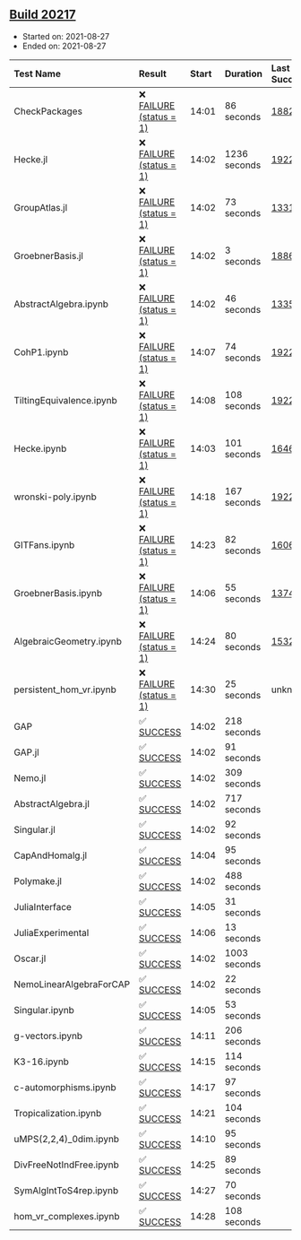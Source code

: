 ## [Build 20217](https://oscarci.mathematik.uni-kl.de/job/oscar/20217/)

* Started on: 2021-08-27
* Ended on: 2021-08-27

| Test Name    | Result | Start | Duration | Last Success | First Failure |
|:-------------|:-------|:------|:---------|:-------------|:--------------|
| CheckPackages | ❌ [FAILURE (status = 1)](https://oscarci.mathematik.uni-kl.de/job/oscar/20217/artifact/logs/build-20217/CheckPackages.log) | 14:01 | 86 seconds | [18822](https://oscarci.mathematik.uni-kl.de/job/oscar/18822/) | [18823](https://oscarci.mathematik.uni-kl.de/job/oscar/18823/) |
| Hecke.jl | ❌ [FAILURE (status = 1)](https://oscarci.mathematik.uni-kl.de/job/oscar/20217/artifact/logs/build-20217/Hecke.jl.log) | 14:02 | 1236 seconds | [19222](https://oscarci.mathematik.uni-kl.de/job/oscar/19222/) | [20152](https://oscarci.mathematik.uni-kl.de/job/oscar/20152/) |
| GroupAtlas.jl | ❌ [FAILURE (status = 1)](https://oscarci.mathematik.uni-kl.de/job/oscar/20217/artifact/logs/build-20217/GroupAtlas.jl.log) | 14:02 | 73 seconds | [13311](https://oscarci.mathematik.uni-kl.de/job/oscar/13311/) | [13312](https://oscarci.mathematik.uni-kl.de/job/oscar/13312/) |
| GroebnerBasis.jl | ❌ [FAILURE (status = 1)](https://oscarci.mathematik.uni-kl.de/job/oscar/20217/artifact/logs/build-20217/GroebnerBasis.jl.log) | 14:02 | 3 seconds | [18864](https://oscarci.mathematik.uni-kl.de/job/oscar/18864/) | [18865](https://oscarci.mathematik.uni-kl.de/job/oscar/18865/) |
| AbstractAlgebra.ipynb | ❌ [FAILURE (status = 1)](https://oscarci.mathematik.uni-kl.de/job/oscar/20217/artifact/logs/build-20217/AbstractAlgebra.ipynb.log) | 14:02 | 46 seconds | [13355](https://oscarci.mathematik.uni-kl.de/job/oscar/13355/) | [13356](https://oscarci.mathematik.uni-kl.de/job/oscar/13356/) |
| CohP1.ipynb | ❌ [FAILURE (status = 1)](https://oscarci.mathematik.uni-kl.de/job/oscar/20217/artifact/logs/build-20217/CohP1.ipynb.log) | 14:07 | 74 seconds | [19222](https://oscarci.mathematik.uni-kl.de/job/oscar/19222/) | [20152](https://oscarci.mathematik.uni-kl.de/job/oscar/20152/) |
| TiltingEquivalence.ipynb | ❌ [FAILURE (status = 1)](https://oscarci.mathematik.uni-kl.de/job/oscar/20217/artifact/logs/build-20217/TiltingEquivalence.ipynb.log) | 14:08 | 108 seconds | [19222](https://oscarci.mathematik.uni-kl.de/job/oscar/19222/) | [20152](https://oscarci.mathematik.uni-kl.de/job/oscar/20152/) |
| Hecke.ipynb | ❌ [FAILURE (status = 1)](https://oscarci.mathematik.uni-kl.de/job/oscar/20217/artifact/logs/build-20217/Hecke.ipynb.log) | 14:03 | 101 seconds | [16463](https://oscarci.mathematik.uni-kl.de/job/oscar/16463/) | [16464](https://oscarci.mathematik.uni-kl.de/job/oscar/16464/) |
| wronski-poly.ipynb | ❌ [FAILURE (status = 1)](https://oscarci.mathematik.uni-kl.de/job/oscar/20217/artifact/logs/build-20217/wronski-poly.ipynb.log) | 14:18 | 167 seconds | [19222](https://oscarci.mathematik.uni-kl.de/job/oscar/19222/) | [20152](https://oscarci.mathematik.uni-kl.de/job/oscar/20152/) |
| GITFans.ipynb | ❌ [FAILURE (status = 1)](https://oscarci.mathematik.uni-kl.de/job/oscar/20217/artifact/logs/build-20217/GITFans.ipynb.log) | 14:23 | 82 seconds | [16068](https://oscarci.mathematik.uni-kl.de/job/oscar/16068/) | [16069](https://oscarci.mathematik.uni-kl.de/job/oscar/16069/) |
| GroebnerBasis.ipynb | ❌ [FAILURE (status = 1)](https://oscarci.mathematik.uni-kl.de/job/oscar/20217/artifact/logs/build-20217/GroebnerBasis.ipynb.log) | 14:06 | 55 seconds | [13748](https://oscarci.mathematik.uni-kl.de/job/oscar/13748/) | [13749](https://oscarci.mathematik.uni-kl.de/job/oscar/13749/) |
| AlgebraicGeometry.ipynb | ❌ [FAILURE (status = 1)](https://oscarci.mathematik.uni-kl.de/job/oscar/20217/artifact/logs/build-20217/AlgebraicGeometry.ipynb.log) | 14:24 | 80 seconds | [15322](https://oscarci.mathematik.uni-kl.de/job/oscar/15322/) | [15323](https://oscarci.mathematik.uni-kl.de/job/oscar/15323/) |
| persistent_hom_vr.ipynb | ❌ [FAILURE (status = 1)](https://oscarci.mathematik.uni-kl.de/job/oscar/20217/artifact/logs/build-20217/persistent_hom_vr.ipynb.log) | 14:30 | 25 seconds | unknown | unknown |
| GAP | ✅ [SUCCESS](https://oscarci.mathematik.uni-kl.de/job/oscar/20217/artifact/logs/build-20217/GAP.log) | 14:02 | 218 seconds |  |  |
| GAP.jl | ✅ [SUCCESS](https://oscarci.mathematik.uni-kl.de/job/oscar/20217/artifact/logs/build-20217/GAP.jl.log) | 14:02 | 91 seconds |  |  |
| Nemo.jl | ✅ [SUCCESS](https://oscarci.mathematik.uni-kl.de/job/oscar/20217/artifact/logs/build-20217/Nemo.jl.log) | 14:02 | 309 seconds |  |  |
| AbstractAlgebra.jl | ✅ [SUCCESS](https://oscarci.mathematik.uni-kl.de/job/oscar/20217/artifact/logs/build-20217/AbstractAlgebra.jl.log) | 14:02 | 717 seconds |  |  |
| Singular.jl | ✅ [SUCCESS](https://oscarci.mathematik.uni-kl.de/job/oscar/20217/artifact/logs/build-20217/Singular.jl.log) | 14:02 | 92 seconds |  |  |
| CapAndHomalg.jl | ✅ [SUCCESS](https://oscarci.mathematik.uni-kl.de/job/oscar/20217/artifact/logs/build-20217/CapAndHomalg.jl.log) | 14:04 | 95 seconds |  |  |
| Polymake.jl | ✅ [SUCCESS](https://oscarci.mathematik.uni-kl.de/job/oscar/20217/artifact/logs/build-20217/Polymake.jl.log) | 14:02 | 488 seconds |  |  |
| JuliaInterface | ✅ [SUCCESS](https://oscarci.mathematik.uni-kl.de/job/oscar/20217/artifact/logs/build-20217/JuliaInterface.log) | 14:05 | 31 seconds |  |  |
| JuliaExperimental | ✅ [SUCCESS](https://oscarci.mathematik.uni-kl.de/job/oscar/20217/artifact/logs/build-20217/JuliaExperimental.log) | 14:06 | 13 seconds |  |  |
| Oscar.jl | ✅ [SUCCESS](https://oscarci.mathematik.uni-kl.de/job/oscar/20217/artifact/logs/build-20217/Oscar.jl.log) | 14:02 | 1003 seconds |  |  |
| NemoLinearAlgebraForCAP | ✅ [SUCCESS](https://oscarci.mathematik.uni-kl.de/job/oscar/20217/artifact/logs/build-20217/NemoLinearAlgebraForCAP.log) | 14:02 | 22 seconds |  |  |
| Singular.ipynb | ✅ [SUCCESS](https://oscarci.mathematik.uni-kl.de/job/oscar/20217/artifact/logs/build-20217/Singular.ipynb.log) | 14:05 | 53 seconds |  |  |
| g-vectors.ipynb | ✅ [SUCCESS](https://oscarci.mathematik.uni-kl.de/job/oscar/20217/artifact/logs/build-20217/g-vectors.ipynb.log) | 14:11 | 206 seconds |  |  |
| K3-16.ipynb | ✅ [SUCCESS](https://oscarci.mathematik.uni-kl.de/job/oscar/20217/artifact/logs/build-20217/K3-16.ipynb.log) | 14:15 | 114 seconds |  |  |
| c-automorphisms.ipynb | ✅ [SUCCESS](https://oscarci.mathematik.uni-kl.de/job/oscar/20217/artifact/logs/build-20217/c-automorphisms.ipynb.log) | 14:17 | 97 seconds |  |  |
| Tropicalization.ipynb | ✅ [SUCCESS](https://oscarci.mathematik.uni-kl.de/job/oscar/20217/artifact/logs/build-20217/Tropicalization.ipynb.log) | 14:21 | 104 seconds |  |  |
| uMPS(2,2,4)_0dim.ipynb | ✅ [SUCCESS](https://oscarci.mathematik.uni-kl.de/job/oscar/20217/artifact/logs/build-20217/uMPS-2-2-4-_0dim.ipynb.log) | 14:10 | 95 seconds |  |  |
| DivFreeNotIndFree.ipynb | ✅ [SUCCESS](https://oscarci.mathematik.uni-kl.de/job/oscar/20217/artifact/logs/build-20217/DivFreeNotIndFree.ipynb.log) | 14:25 | 89 seconds |  |  |
| SymAlgIntToS4rep.ipynb | ✅ [SUCCESS](https://oscarci.mathematik.uni-kl.de/job/oscar/20217/artifact/logs/build-20217/SymAlgIntToS4rep.ipynb.log) | 14:27 | 70 seconds |  |  |
| hom_vr_complexes.ipynb | ✅ [SUCCESS](https://oscarci.mathematik.uni-kl.de/job/oscar/20217/artifact/logs/build-20217/hom_vr_complexes.ipynb.log) | 14:28 | 108 seconds |  |  |

